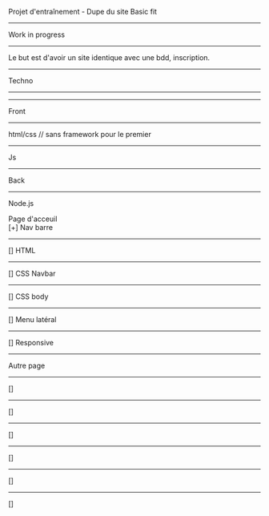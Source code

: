 Projet d'entraînement - Dupe du site Basic fit  
***
Work in progress
*** 

Le but est d'avoir un site identique avec une bdd, inscription.  
***

Techno  
***
***

Front  
***

html/css // sans framework pour le premier  
***
Js   
***

Back  
***

 Node.js  



Page d'acceuil  
[+] Nav barre  
***
[] HTML  
***
[] CSS Navbar  
***
[] CSS body  
***
[] Menu latéral  
*** 
[] Responsive  
***

Autre page  
***
[]  
***
[]  
***
[]  
***
[]  
***
[]  
***
[]  
